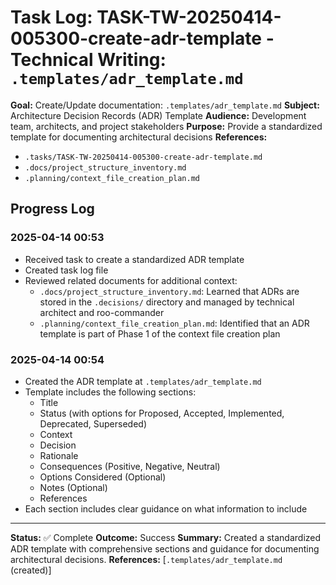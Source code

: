 # Task Log: TASK-TW-20250414-005300-create-adr-template - Technical Writing: `.templates/adr_template.md`

**Goal:** Create/Update documentation: `.templates/adr_template.md`
**Subject:** Architecture Decision Records (ADR) Template
**Audience:** Development team, architects, and project stakeholders
**Purpose:** Provide a standardized template for documenting architectural decisions
**References:** 
- `.tasks/TASK-TW-20250414-005300-create-adr-template.md`
- `.docs/project_structure_inventory.md`
- `.planning/context_file_creation_plan.md`

## Progress Log

### 2025-04-14 00:53
- Received task to create a standardized ADR template
- Created task log file
- Reviewed related documents for additional context:
  - `.docs/project_structure_inventory.md`: Learned that ADRs are stored in the `.decisions/` directory and managed by technical architect and roo-commander
  - `.planning/context_file_creation_plan.md`: Identified that an ADR template is part of Phase 1 of the context file creation plan

### 2025-04-14 00:54
- Created the ADR template at `.templates/adr_template.md`
- Template includes the following sections:
  - Title
  - Status (with options for Proposed, Accepted, Implemented, Deprecated, Superseded)
  - Context
  - Decision
  - Rationale
  - Consequences (Positive, Negative, Neutral)
  - Options Considered (Optional)
  - Notes (Optional)
  - References
- Each section includes clear guidance on what information to include

---
**Status:** ✅ Complete
**Outcome:** Success
**Summary:** Created a standardized ADR template with comprehensive sections and guidance for documenting architectural decisions.
**References:** [`.templates/adr_template.md` (created)]